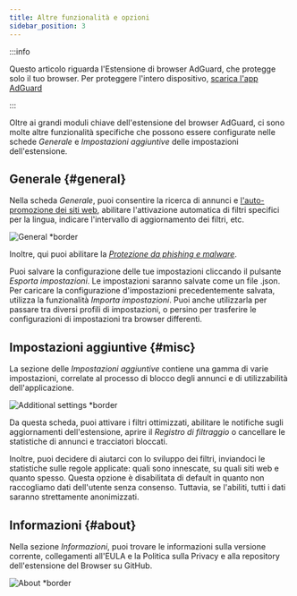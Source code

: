 ```yaml
---
title: Altre funzionalità e opzioni
sidebar_position: 3
---
```


:::info

Questo articolo riguarda l'Estensione di browser AdGuard, che protegge solo il tuo browser. Per proteggere l'intero dispositivo, [scarica l'app AdGuard](https://agrd.io/download-kb-adblock)

:::

Oltre ai grandi moduli chiave dell'estensione del browser AdGuard, ci sono molte altre funzionalità specifiche che possono essere configurate nelle schede _Generale_ e _Impostazioni aggiuntive_ delle impostazioni dell'estensione.

## Generale {#general}

Nella scheda _Generale_, puoi consentire la ricerca di annunci e [l'auto-promozione dei siti web](/general/ad-filtering/search-ads), abilitare l'attivazione automatica di filtri specifici per la lingua, indicare l'intervallo di aggiornamento dei filtri, etc.

![General \*border](https://cdn.adtidy.org/content/Kb/ad_blocker/browser_extension/ad_blocker_browser_extension_general.png)

Inoltre, qui puoi abilitare la [_Protezione da phishing e malware_](/general/browsing-security).

Puoi salvare la configurazione delle tue impostazioni cliccando il pulsante _Esporta impostazioni_. Le impostazioni saranno salvate come un file .json. Per caricare la configurazione d'impostazioni precedentemente salvata, utilizza la funzionalità _Importa impostazioni_. Puoi anche utilizzarla per passare tra diversi profili di impostazioni, o persino per trasferire le configurazioni di impostazioni tra browser differenti.

## Impostazioni aggiuntive {#misc}

La sezione delle _Impostazioni aggiuntive_ contiene una gamma di varie impostazioni, correlate al processo di blocco degli annunci e di utilizzabilità dell'applicazione.

![Additional settings \*border](https://cdn.adtidy.org/content/Kb/ad_blocker/browser_extension/ad_blocker_browser_extension_additional_settings.png)

Da questa scheda, puoi attivare i filtri ottimizzati, abilitare le notifiche sugli aggiornamenti dell'estensione, aprire il _Registro di filtraggio_ o cancellare le statistiche di annunci e tracciatori bloccati.

Inoltre, puoi decidere di aiutarci con lo sviluppo dei filtri, inviandoci le statistiche sulle regole applicate: quali sono innescate, su quali siti web e quanto spesso. Questa opzione è disabilitata di default in quanto non raccogliamo dati dell'utente senza consenso. Tuttavia, se l'abiliti, tutti i dati saranno strettamente anonimizzati.

## Informazioni {#about}

Nella sezione _Informazioni_, puoi trovare le informazioni sulla versione corrente, collegamenti all'EULA e la Politica sulla Privacy e alla repository dell'estensione del Browser su GitHub.

![About \*border](https://cdn.adtidy.org/content/Kb/ad_blocker/browser_extension/ad_blocker_browser_extension_about.png)
